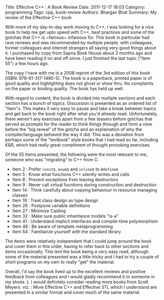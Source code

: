 Title: Effective C++ : A Book Review
Date: 2011-12-17 18:03
Category: programming
Tags: cpp, book-review
Authors: Bhargav Bhat
Summary: My review of the Effective C++ book

With more of my day-to-day work moving to C++, I was looking for a nice book to help me get upto speed with C++, best practices and some of the gotchas that C++ is ~famous~ infamous for. This book in particular had rave reviews and was recommended by multiple people, with colleagues, former colleagues and internet strangers all saying very good things about it. I purchased by copy from Sapna Book House about 2 months ago and have been reading it on and off since. I just finished the last topic ("Item 55") a few hours ago.

The copy I have with me is a 2008 reprint of the 3rd edition of this book (ISBN: 978-81-317-1480-5). The book is a paperback, printed paper is of good quality and highlighting does not ghost or show thru. No complaints on the paper or binding quality. The book has held up well.

With regard to content, the book is divided into multiple sections and each section has a bunch of topics. Discussion is presented as an ordered list of "Item"s. 
This makes it very easy to pause and take a break between topics and get back to the book right after what you'd already read. 
Unfortunately, there weren't any exercises apart from a few teasers before gotchas that served as prompts for the reader to think things through and form a view before the "big reveal" of the gotcha and an explaination of why the compiler/language behaved the way it did. This was a deviation from perhaps some of the "textbook" style books that I had read so far, including K&R, which had really great compliment of thought provoking exercises.

Of the 55 Items presented, the following were the most relevant to me, someone who was "migrating" to C++ from C:

- Item 2  : Prefer `const`s, `enum`s and `inline`s to `#define`s 
- Item 5  : Know what functions C++ silently writes and calls
- Item 8  : Prevent exceptions from leaving destructors
- Item 9  : Never call virtual fucntions during construction and destruction
- Item 14 : Think carefully about copying behaviour in resource managing classes
- Item 19 : Treat class design as type design
- Item 26 : Postpone variable definitions
- Item 27 : Minimize Casting
- Item 32 : Make sure public inheritance models "is-a"
- Item 41 : Understand implicit interfaces and compile-time polymorphism
- Item 48 : Be aware of template metaprogramming
- Item 54 : Familiarize yourself with the standard library

The items were relatively independent that I could jump around the book and cover them in this order, having to refer back to other sections and items occasionally. This lent the book being a very easy read, although some of the material presented was a little tricky and I had to try a couple of short programs on my own to really "get" the material.

Overall, I'd say the book lived up to the excellent reviews and positive feedback from colleagues and I would gladly recommend it to someone in my shoes :). I would definitely consider reading more books from Scott Meyers. viz. : More Effective C++ and Effective STL which I understand are presented in a similar format and cover much of the same material. 
